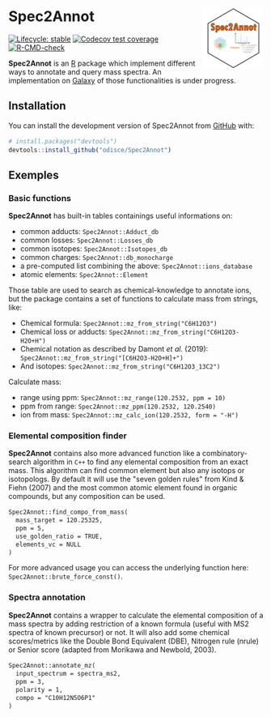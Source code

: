 
# Spec2Annot <img src="man/figures/logo.png" align="right" height="120" alt="" />

<!-- badges: start -->
[![Lifecycle: stable](https://img.shields.io/badge/lifecycle-stable-brightgreen.svg)](https://lifecycle.r-lib.org/articles/stages.html#stable)
[![Codecov test coverage](https://codecov.io/gh/odisce/Spec2Annot/branch/main/graph/badge.svg)](https://app.codecov.io/gh/odisce/Spec2Annot?branch=main)
[![R-CMD-check](https://github.com/odisce/Spec2Annot/actions/workflows/R-CMD-check.yaml/badge.svg)](https://github.com/odisce/Spec2Annot/actions/workflows/R-CMD-check.yaml)
<!-- badges: end -->

**Spec2Annot** is an [R](https://www.r-project.org/) package which implement different ways to annotate 
and query mass spectra. An implementation on [Galaxy](https://workflow4metabolomics.usegalaxy.fr/) of those 
functionalities is under progress.

## Installation

You can install the development version of Spec2Annot from [GitHub](https://github.com/) with:

``` r
# install.packages("devtools")
devtools::install_github("odisce/Spec2Annot")
```

## Exemples
### Basic functions

**Spec2Annot** has built-in tables containings useful informations on:  
 - common adducts: `Spec2Annot::Adduct_db`  
 - common losses: `Spec2Annot::Losses_db`  
 - common isotopes: `Spec2Annot::Isotopes_db`  
 - common charges: `Spec2Annot::db_monocharge`  
 - a pre-computed list combining the above: `Spec2Annot::ions_database`  
 - atomic elements: `Spec2Annot::Element`  

Those table are used to search as chemical-knowledge to annotate ions, but the package 
contains a set of functions to calculate mass from strings, like:  
  - Chemical formula: `Spec2Annot::mz_from_string("C6H12O3")`  
  - Chemical loss or adducts: `Spec2Annot::mz_from_string("C6H12O3-H2O+H")`  
  - Chemical notation as described by Damont *et al.* (2019): `Spec2Annot::mz_from_string("[C6H2O3-H2O+H]+")`  
  - And isotopes: `Spec2Annot::mz_from_string("C6H12O3_13C2")`  

Calculate mass:  
  - range using ppm: `Spec2Annot::mz_range(120.2532, ppm = 10)`  
  - ppm from range: `Spec2Annot::mz_ppm(120.2532, 120.2540)`  
  - ion from mass: `Spec2Annot::mz_calc_ion(120.2532, form = "-H")`  


### Elemental composition finder

**Spec2Annot** contains also more advanced function like a combinatory-search algorithm in `C++` 
to find any elemental composition from an exact mass. This algorithm can find common element but 
also any isotops or isotopologs. By default it will use the "seven golden rules" from Kind & Fiehn (2007) 
and the most common atomic element found in organic compounds, but any composition can be used.  

```{r}
Spec2Annot::find_compo_from_mass(
  mass_target = 120.25325,
  ppm = 5,
  use_golden_ratio = TRUE,
  elements_vc = NULL
)
```

For more advanced usage you can access the underlying function here: `Spec2Annot::brute_force_const()`.


### Spectra annotation

**Spec2Annot** contains a wrapper to calculate the elemental composition of a 
mass spectra by adding restriction of a known formula (useful with MS2 spectra of
known precursor) or not. It will also add some chemical scores/metrics like the Double
Bond Equivalent (DBE), Nitrogen rule (nrule) or Senior score (adapted from Morikawa
and Newbold, 2003).  

```{r}
Spec2Annot::annotate_mz(
  input_spectrum = spectra_ms2,
  ppm = 3,
  polarity = 1,
  compo = "C10H12N5O6P1"
)
```
